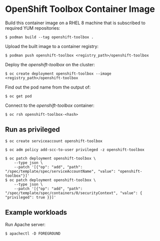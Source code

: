 # OpenShift Toolbox Container Image

Build this container image on a RHEL 8 machine that is subscribed to required YUM repositories:

```
$ podman build --tag openshift-toolbox .
```

Upload the built image to a container registry:

```
$ podman push openshift-toolbox <registry_path>/openshift-toolbox
```

Deploy the *openshift-toolbox* on the cluster:

```
$ oc create deployment openshift-toolbox --image <registry_path>/openshift-toolbox
```

Find out the pod name from the output of:

```
$ oc get pod
```

Connect to the *openshift-toolbox* container:

```
$ oc rsh openshift-toolbox-<hash>
```

## Run as privileged

```
$ oc create serviceaccount openshift-toolbox
```
```
$ oc adm policy add-scc-to-user privileged -z openshift-toolbox
```
```
$ oc patch deployment openshift-toolbox \
    --type json \
    --patch '[{"op": "add", "path": "/spec/template/spec/serviceAccountName", "value": "openshift-toolbox"}]'
$ oc patch deployment openshift-toolbox \
    --type json \
    --patch '[{"op": "add", "path": "/spec/template/spec/containers/0/securityContext", "value": { "privileged": true }}]'
```

## Example workloads

Run Apache server:

```
$ apachectl -D FOREGROUND
```
